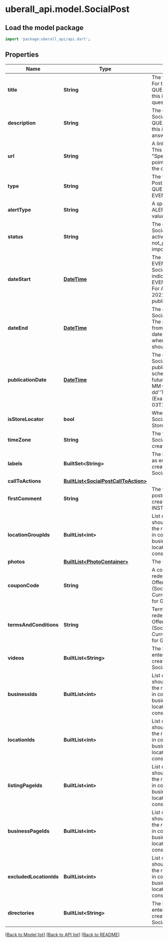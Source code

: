 # uberall_api.model.SocialPost

## Load the model package
```dart
import 'package:uberall_api/api.dart';
```

## Properties
Name | Type | Description | Notes
------------ | ------------- | ------------- | -------------
**title** | **String** | The title of the Social Post. For type QUESTION_AND_ANSWER this is going to be the question. | [optional] 
**description** | **String** | The description of the Social Post. For type QUESTION_AND_ANSWER this is going to be the answer. | [optional] 
**url** | **String** | A link for the Social Post. This is mandatory for a \"Special Offer\" and should point to a page concerning the offer. | [optional] 
**type** | **String** | The type of the Social Post. POST, OFFER, QUESTION_AND_ANSWER, EVENT or ALERT. | 
**alertType** | **String** | A special type for Google ALERT posts. Possible values are COVID_19. | [optional] 
**status** | **String** | The current status of the Social Post (scheduled, active, inactive, deleted, not_published, published, impossible) | [optional] 
**dateStart** | [**DateTime**](DateTime.md) | The starting date of EVENT and OFFER type Social Posts. It is used to indicate when an EVENT/OFFER will start. For API versions older than 20210804, it is used as publicationDate.  | [optional] 
**dateEnd** | [**DateTime**](DateTime.md) | The ending date of the Social Post (type=OFFER). The post will be removed from the listings at that date. It also determines when a special offer should end. | [optional] 
**publicationDate** | [**DateTime**](DateTime.md) | The date on which the Social Post will be published. It is used to schedule posts in the future. Format: YYYY-MM-dd''T''HH:mm:ssXXXXX  (Example: 2007-12-03T10:15:30+01:00) | 
**isStoreLocator** | **bool** | When enabled, the SocialPost will be visible in StoreLocator. | [optional] 
**timeZone** | **String** | The timezone in which the Social Post should be created | [optional] 
**labels** | **BuiltSet&lt;String&gt;** | The list of location labels as entered when creating/updating the Social Post. | [optional] 
**callToActions** | [**BuiltList&lt;SocialPostCallToAction&gt;**](SocialPostCallToAction.md) |  | [optional] 
**firstComment** | **String** | The first comment to be posted after a post creation. Only available for INSTAGRAM | [optional] 
**locationGroupIds** | **BuiltList&lt;int&gt;** | List of locationIds that should be excluded from the request. Can be used in combination with businessId when some locations should not be considered. | [optional] 
**photos** | [**BuiltList&lt;PhotoContainer&gt;**](PhotoContainer.md) | The social post''s photos | [optional] 
**couponCode** | **String** | A couponCode for redeeming a \"Special Offer\" (SocialPost.type=OFFER). Currently only supported for Google Posts. | [optional] 
**termsAndConditions** | **String** | Terms and Conditions for redeeming a \"Special Offer\" (SocialPost.type=OFFER). Currently only supported for Google Posts. | [optional] 
**videos** | **BuiltList&lt;String&gt;** | The list of directories as entered when creating/updating the Social Post. | [optional] 
**businessIds** | **BuiltList&lt;int&gt;** | List of locationIds that should be excluded from the request. Can be used in combination with businessId when some locations should not be considered. | [optional] 
**locationIds** | **BuiltList&lt;int&gt;** | List of locationIds that should be excluded from the request. Can be used in combination with businessId when some locations should not be considered. | [optional] 
**listingPageIds** | **BuiltList&lt;int&gt;** | List of locationIds that should be excluded from the request. Can be used in combination with businessId when some locations should not be considered. | [optional] 
**businessPageIds** | **BuiltList&lt;int&gt;** | List of locationIds that should be excluded from the request. Can be used in combination with businessId when some locations should not be considered. | [optional] 
**excludedLocationIds** | **BuiltList&lt;int&gt;** | List of locationIds that should be excluded from the request. Can be used in combination with businessId when some locations should not be considered. | [optional] 
**directories** | **BuiltList&lt;String&gt;** | The list of directories as entered when creating/updating the Social Post. | 

[[Back to Model list]](../README.md#documentation-for-models) [[Back to API list]](../README.md#documentation-for-api-endpoints) [[Back to README]](../README.md)


